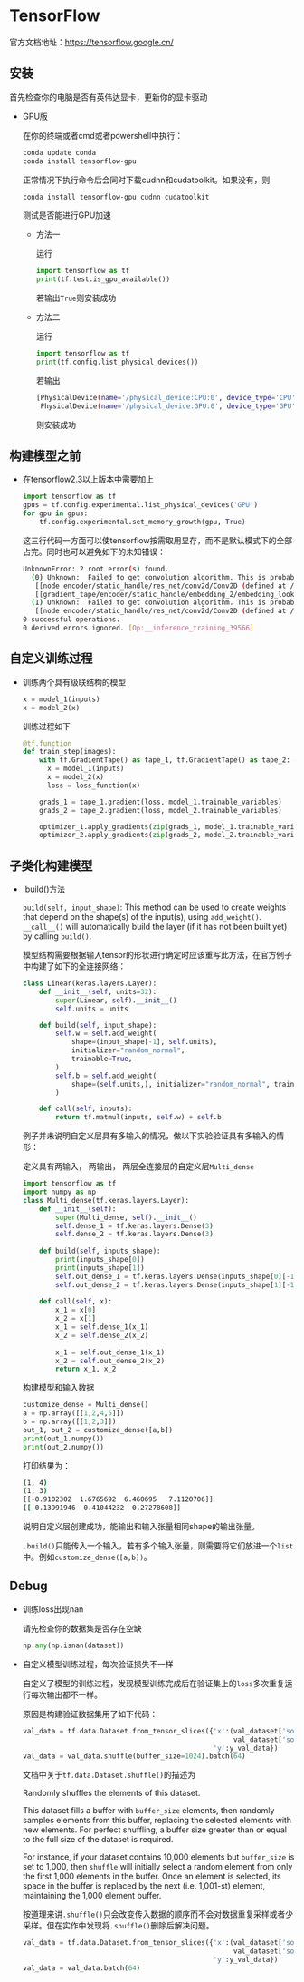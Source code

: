 # TensorFlow

官方文档地址：https://tensorflow.google.cn/

## 安装

首先检查你的电脑是否有英伟达显卡，更新你的显卡驱动

- GPU版

  在你的终端或者cmd或者powershell中执行：

  ```bash
  conda update conda
  conda install tensorflow-gpu
  ```

  正常情况下执行命令后会同时下载cudnn和cudatoolkit。如果没有，则

  ```bash
  conda install tensorflow-gpu cudnn cudatoolkit
  ```

  测试是否能进行GPU加速
  
  - 方法一
  
    运行
  
    ```python	
    import tensorflow as tf
    print(tf.test.is_gpu_available())
    ```
  
    若输出`True`则安装成功
  
  - 方法二
  
    运行
  
    ```python
    import tensorflow as tf
    print(tf.config.list_physical_devices())
    ```
  
    若输出
  
    ```bash
    [PhysicalDevice(name='/physical_device:CPU:0', device_type='CPU'),
     PhysicalDevice(name='/physical_device:GPU:0', device_type='GPU')]
    ```
  
    则安装成功

## 构建模型之前

- 在tensorflow2.3以上版本中需要加上

  ```python
  import tensorflow as tf
  gpus = tf.config.experimental.list_physical_devices('GPU')
  for gpu in gpus:
      tf.config.experimental.set_memory_growth(gpu, True)
  ```

  这三行代码一方面可以使tensorflow按需取用显存，而不是默认模式下的全部占完。同时也可以避免如下的未知错误：

  ```bash
  UnknownError: 2 root error(s) found.
    (0) Unknown:  Failed to get convolution algorithm. This is probably because cuDNN failed to initialize, so try looking to see if a warning log message was printed above.
  	 [[node encoder/static_handle/res_net/conv2d/Conv2D (defined at /media/E/研究生/program/paper2/code/opt_action_TFT/model/tft.py:308) ]]
  	 [[gradient_tape/encoder/static_handle/embedding_2/embedding_lookup/Reshape/_42]]
    (1) Unknown:  Failed to get convolution algorithm. This is probably because cuDNN failed to initialize, so try looking to see if a warning log message was printed above.
  	 [[node encoder/static_handle/res_net/conv2d/Conv2D (defined at /media/E/研究生/program/paper2/code/opt_action_TFT/model/tft.py:308) ]]
  0 successful operations.
  0 derived errors ignored. [Op:__inference_training_39566]
  ```

## 自定义训练过程

- 训练两个具有级联结构的模型

    ```python
    x = model_1(inputs)
    x = model_2(x)
    ```

	训练过程如下

    ```python
    @tf.function
    def train_step(images):
        with tf.GradientTape() as tape_1, tf.GradientTape() as tape_2: #创建两个梯度带
          x = model_1(inputs)
          x = model_2(x)
          loss = loss_function(x)
	
        grads_1 = tape_1.gradient(loss, model_1.trainable_variables)
        grads_2 = tape_2.gradient(loss, model_2.trainable_variables)
	
        optimizer_1.apply_gradients(zip(grads_1, model_1.trainable_variables))
        optimizer_2.apply_gradients(zip(grads_2, model_2.trainable_variables))
	```

## 子类化构建模型

- .build()方法

  `build(self, input_shape)`: This method can be used to create weights that depend on the shape(s) of the input(s), using `add_weight()`. `__call__()` will automatically build the layer (if it has not been built yet) by calling `build()`.

  模型结构需要根据输入tensor的形状进行确定时应该重写此方法，在官方例子中构建了如下的全连接网络：

  ```python
  class Linear(keras.layers.Layer):
      def __init__(self, units=32):
          super(Linear, self).__init__()
          self.units = units
  
      def build(self, input_shape):
          self.w = self.add_weight(
              shape=(input_shape[-1], self.units),
              initializer="random_normal",
              trainable=True,
          )
          self.b = self.add_weight(
              shape=(self.units,), initializer="random_normal", trainable=True
          )
  
      def call(self, inputs):
          return tf.matmul(inputs, self.w) + self.b
  ```

  例子并未说明自定义层具有多输入的情况，做以下实验验证具有多输入的情形：

  定义具有两输入， 两输出， 两层全连接层的自定义层`Multi_dense`

  ```python
  import tensorflow as tf
  import numpy as np
  class Multi_dense(tf.keras.layers.Layer):
      def __init__(self):
          super(Multi_dense, self).__init__()
          self.dense_1 = tf.keras.layers.Dense(3)
          self.dense_2 = tf.keras.layers.Dense(3)
      
      def build(self, inputs_shape):
          print(inputs_shape[0])
          print(inputs_shape[1])
          self.out_dense_1 = tf.keras.layers.Dense(inputs_shape[0][-1])
          self.out_dense_2 = tf.keras.layers.Dense(inputs_shape[1][-1])
      
      def call(self, x):
          x_1 = x[0]
          x_2 = x[1]
          x_1 = self.dense_1(x_1)
          x_2 = self.dense_2(x_2)
          
          x_1 = self.out_dense_1(x_1)
          x_2 = self.out_dense_2(x_2)
          return x_1, x_2
  ```

  构建模型和输入数据

  ```python
  customize_dense = Multi_dense()
  a = np.array([[1,2,4,5]])
  b = np.array([[1,2,3]])
  out_1, out_2 = customize_dense([a,b])
  print(out_1.numpy())
  print(out_2.numpy())
  ```

  打印结果为：

  ```bash
  (1, 4)
  (1, 3)
  [[-0.9102302  1.6765692  6.460695   7.1120706]]
  [[ 0.13991946  0.41044232 -0.27278608]]
  ```

  说明自定义层创建成功，能输出和输入张量相同shape的输出张量。

  `.build()`只能传入一个输入，若有多个输入张量，则需要将它们放进一个`list`中。例如`customize_dense([a,b])`。

  

## Debug

- 训练loss出现nan

  请先检查你的数据集是否存在空缺

  ```python
  np.any(np.isnan(dataset))
  ```

- 自定义模型训练过程，每次验证损失不一样

  自定义了模型的训练过程，发现模型训练完成后在验证集上的`loss`多次重复运行每次输出都不一样。

  原因是构建验证数据集用了如下代码：

  ```python
  val_data = tf.data.Dataset.from_tensor_slices({'x':(val_dataset['some_data_1'],
                                                      val_dataset['some_data_1']),
                                                 'y':y_val_data})
  val_data = val_data.shuffle(buffer_size=1024).batch(64)
  ```

  文档中关于`tf.data.Dataset.shuffle()`的描述为
  
  Randomly shuffles the elements of this dataset.
  
  This dataset fills a buffer with `buffer_size` elements, then randomly samples elements from this buffer, replacing the selected elements with new elements. For perfect shuffling, a buffer size greater than or equal to the full size of the dataset is required.
  
  For instance, if your dataset contains 10,000 elements but `buffer_size` is set to 1,000, then `shuffle` will initially select a random element from only the first 1,000 elements in the buffer. Once an element is selected, its space in the buffer is replaced by the next (i.e. 1,001-st) element, maintaining the 1,000 element buffer.
  
  按道理来讲`.shuffle()`只会改变传入数据的顺序而不会对数据重复采样或者少采样。但在实作中发现将`.shuffle()`删除后解决问题。
  
  ```python
  val_data = tf.data.Dataset.from_tensor_slices({'x':(val_dataset['some_data_1'],
                                                      val_dataset['some_data_1']),
                                                 'y':y_val_data})
  val_data = val_data.batch(64)
  ```
  
  

